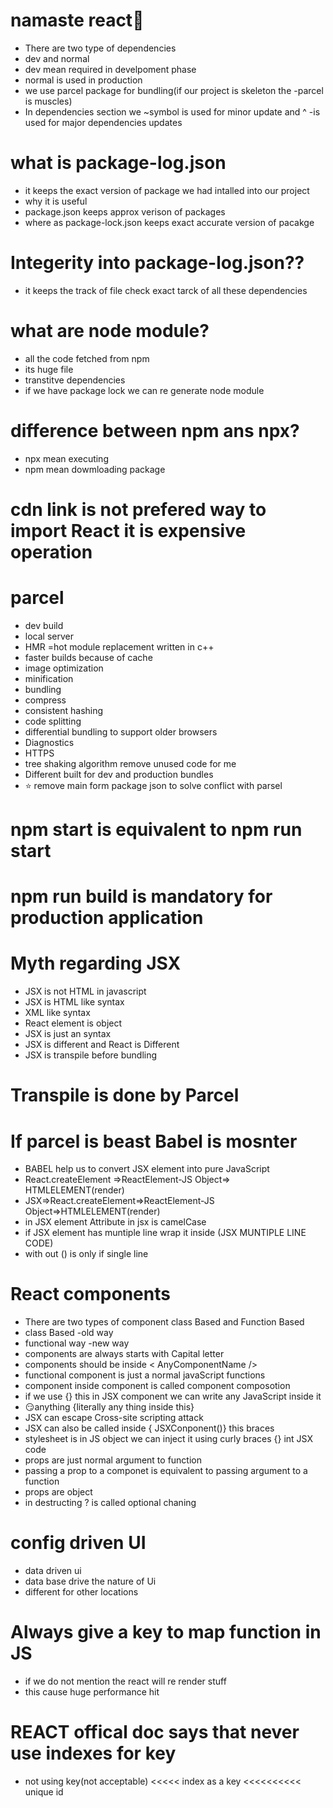#   namaste react🚀

- There are two type of dependencies
- dev and normal
- dev mean required in develpoment phase
- normal is used in production
- we use parcel package for bundling(if our project is skeleton the -parcel is muscles)
- In dependencies section we ~symbol is used for minor update and ^ -is used for major dependencies updates

#  what is package-log.json
- it keeps the exact version of package we had intalled into  our project
- why it is useful
- package.json keeps approx verison of packages
- where as package-lock.json keeps exact accurate version of pacakge

# Integerity into package-log.json??
- it keeps the track of file check exact tarck of all these dependencies

# what are node module?
- all the code fetched from npm 
- its huge file 
- transtitve dependencies
- if we have package lock we can re generate node module 

# difference between npm ans npx?
- npx mean executing 
- npm mean dowmloading package

# cdn link is not prefered way to import React it is expensive operation

# parcel
  - dev build
  - local server
  - HMR =hot module replacement written in c++
  - faster builds because of cache 
  - image optimization 
  - minification
  - bundling
  - compress
  - consistent hashing
  - code splitting
  - differential bundling to support older browsers
  - Diagnostics 
  - HTTPS
  - tree shaking algorithm remove unused code for me
  - Different built for dev and production bundles
  -  ⭐ remove main form package json to solve conflict with parsel

# npm start is equivalent to npm run start
# npm run build is mandatory for production application

# Myth regarding JSX
- JSX is not HTML in javascript 
- JSX is HTML like syntax
- XML like syntax
- React element is object
- JSX is just an syntax
- JSX is different and React is Different 
- JSX is transpile before bundling

# Transpile is done by Parcel
# If parcel is beast Babel is mosnter
- BABEL help us to convert JSX element into pure JavaScript
- React.createElement =>ReactElement-JS Object=> HTMLELEMENT(render)
- JSX=>React.createElement=>ReactElement-JS Object=>HTMLELEMENT(render)
- in JSX element Attribute in jsx is camelCase 
- if JSX element has muntiple line wrap it inside (JSX MUNTIPLE LINE CODE)
- with out () is only if single line

# React components
- There are two types of component class Based and Function Based
- class Based -old way
- functional way -new way
- components are always starts with Capital letter
- components should be inside < AnyComponentName />
- functional component is just a normal javaScript functions
- component inside component is called component composotion
- if we use {} this in JSX component we can write any JavaScript inside it
- 😏anything {literally any thing inside this}
- JSX can escape Cross-site scripting attack
- JSX can also be called inside { JSXConponent()} this braces
- stylesheet is in JS object we can inject it using curly braces {} int JSX code 
- props are just normal argument to function
- passing a prop to a componet is equivalent to passing argument to a function
- props are object
- in destructing ? is called optional chaning
# config driven UI
- data driven ui
- data base drive the nature of Ui 
- different for other locations
# Always give a key to map function in JS
- if we do not mention the react will re render stuff
- this cause huge performance hit
# REACT offical doc says that never use indexes for key 
- not using key(not acceptable) <<<<< index as a key <<<<<<<<<<  unique id